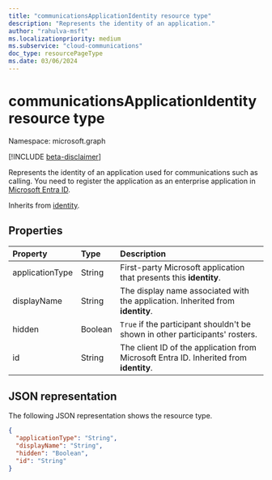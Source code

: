 ```yaml
--- 
title: "communicationsApplicationIdentity resource type"
description: "Represents the identity of an application."
author: "rahulva-msft"
ms.localizationpriority: medium
ms.subservice: "cloud-communications"
doc_type: resourcePageType
ms.date: 03/06/2024
---
```


# communicationsApplicationIdentity resource type

Namespace: microsoft.graph

[!INCLUDE [beta-disclaimer](../../includes/beta-disclaimer.md)]

Represents the identity of an application used for communications such as calling. You need to register the application as an enterprise application in [Microsoft Entra ID](/azure/active-directory/).

Inherits from [identity](identity.md).

## Properties

| Property                       | Type                        | Description                    |
| :----------------------------- | :---------------------------| :------------------------------|
| applicationType | String | First-party Microsoft application that presents this **identity**. |
| displayName | String | The display name associated with the application. Inherited from **identity**. |
| hidden | Boolean | `True` if the participant shouldn't be shown in other participants' rosters. |
| id | String | The client ID of the application from Microsoft Entra ID. Inherited from **identity**. |

## JSON representation

The following JSON representation shows the resource type.

<!-- {
  "blockType": "resource",
  "@odata.type": "microsoft.graph.communicationsApplicationIdentity",
  "optionalProperties": [
    "displayName",
    "applicationType",
    "hidden"
  ],
} -->
```json
{
  "applicationType": "String",
  "displayName": "String",
  "hidden": "Boolean",
  "id": "String"
}
```
